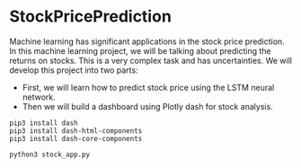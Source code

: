 # StockPricePrediction

Machine learning has significant applications in the stock price prediction. In this machine learning project, we will
be talking about predicting the returns on stocks. This is a very complex task and has uncertainties. We will develop
this project into two parts:

- First, we will learn how to predict stock price using the LSTM neural network.
- Then we will build a dashboard using Plotly dash for stock analysis.

```
pip3 install dash
pip3 install dash-html-components
pip3 install dash-core-components
```

```
python3 stock_app.py
```